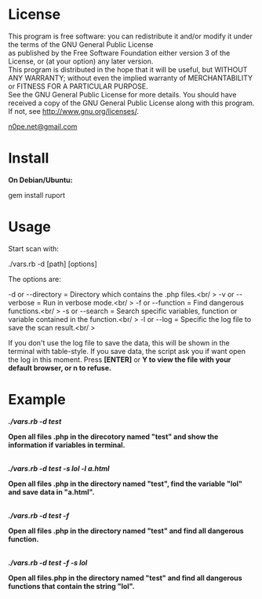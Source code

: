License
====

This program is free software: you can redistribute it and/or modify it under the terms of the GNU General Public License <br> as published by the Free Software Foundation either version 3 of the License, or (at your option) any later version.
<br>This program is distributed in the hope that it will be useful, but WITHOUT ANY WARRANTY; without even the implied warranty of MERCHANTABILITY or FITNESS FOR A PARTICULAR PURPOSE. <br> See the GNU General Public License for more details.
You should have received a copy of the GNU General Public License along with this program. If not, see <http://www.gnu.org/licenses/>. 

n0pe.net@gmail.com

Install
====

<b>On Debian/Ubuntu:</b>

gem install ruport

Usage
====

Start scan with:

./vars.rb -d [path] [options]

The options are:

-d or --directory = Directory which contains the .php files.<br/ >
-v or --verbose = Run in verbose mode.<br/ >
-f or --function = Find dangerous functions.<br/ >
-s or --search = Search specific variables, function or variable contained in the function.<br/ >
-l or --log = Specific the log file to save the scan result.<br/ >

If you don't use the log file to save the data, this will be shown in the terminal with table-style.
If you save data, the script ask you if want open the log in this moment. Press <b>[ENTER]</b> or <b> Y to view the file with your default browser, or <b>n</b> to refuse.

Example
====

<i>./vars.rb -d test</i>

Open all files .php in the direcotory named "test" and show the information if variables in terminal.
<br><br>

<i>./vars.rb -d test -s lol -l a.html</i>

Open all files .php in the directory named "test", find the variable "lol" and save data in "a.html".
<br><br>

<i>./vars.rb -d test -f</i>

Open all files .php in the directory named "test" and find all dangerous function.
<br><br>

<i>./vars.rb -d test -f -s lol</i>

Open all files.php in the directory named "test" and find all dangerous functions that contain the string "lol".

